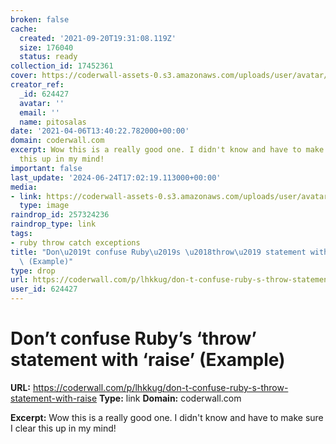 ```yaml
---
broken: false
cache:
  created: '2021-09-20T19:31:08.119Z'
  size: 176040
  status: ready
collection_id: 17452361
cover: https://coderwall-assets-0.s3.amazonaws.com/uploads/user/avatar/2220/443889211900a5dd2f1c85c0f4fa2d54.jpeg
creator_ref:
  _id: 624427
  avatar: ''
  email: ''
  name: pitosalas
date: '2021-04-06T13:40:22.782000+00:00'
domain: coderwall.com
excerpt: Wow this is a really good one. I didn't know and have to make sure I clear
  this up in my mind!
important: false
last_update: '2024-06-24T17:02:19.113000+00:00'
media:
- link: https://coderwall-assets-0.s3.amazonaws.com/uploads/user/avatar/2220/443889211900a5dd2f1c85c0f4fa2d54.jpeg
  type: image
raindrop_id: 257324236
raindrop_type: link
tags:
- ruby throw catch exceptions
title: "Don\u2019t confuse Ruby\u2019s \u2018throw\u2019 statement with \u2018raise\u2019\
  \ (Example)"
type: drop
url: https://coderwall.com/p/lhkkug/don-t-confuse-ruby-s-throw-statement-with-raise
user_id: 624427
---
```


# Don’t confuse Ruby’s ‘throw’ statement with ‘raise’ (Example)

**URL:** https://coderwall.com/p/lhkkug/don-t-confuse-ruby-s-throw-statement-with-raise
**Type:** link
**Domain:** coderwall.com

**Excerpt:** Wow this is a really good one. I didn't know and have to make sure I clear this up in my mind!
